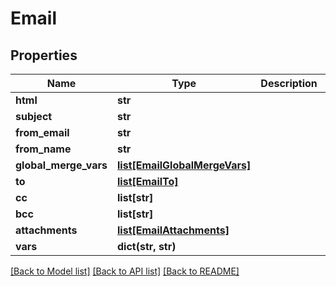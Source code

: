 # Email

## Properties
Name | Type | Description | Notes
------------ | ------------- | ------------- | -------------
**html** | **str** |  | 
**subject** | **str** |  | 
**from_email** | **str** |  | 
**from_name** | **str** |  | [optional] 
**global_merge_vars** | [**list[EmailGlobalMergeVars]**](EmailGlobalMergeVars.md) |  | [optional] 
**to** | [**list[EmailTo]**](EmailTo.md) |  | 
**cc** | **list[str]** |  | [optional] 
**bcc** | **list[str]** |  | [optional] 
**attachments** | [**list[EmailAttachments]**](EmailAttachments.md) |  | [optional] 
**vars** | **dict(str, str)** |  | [optional] 

[[Back to Model list]](../README.md#documentation-for-models) [[Back to API list]](../README.md#documentation-for-api-endpoints) [[Back to README]](../README.md)


